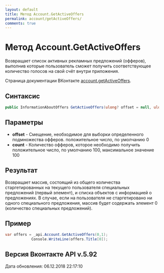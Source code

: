 ```yaml
---
layout: default
title: Метод Account.GetActiveOffers
permalink: account/getActiveOffers/
comments: true
---
```

# Метод Account.GetActiveOffers
Возвращает список активных рекламных предложений (офферов), выполнив которые пользователь сможет получить соответствующее количество голосов на свой счёт внутри приложения.

Страница документации ВКонтакте [account.getActiveOffers](https://vk.com/dev/account.getActiveOffers).

## Синтаксис
``` csharp
public InformationAboutOffers GetActiveOffers(ulong? offset = null, ulong? count = null)
```

## Параметры
+ **offset** - Смещение, необходимое для выборки определенного подмножества офферов. положительное число, по умолчанию 0
+ **count** - Количество офферов, которое необходимо получить положительное число, по умолчанию 100, максимальное значение 100

## Результат
Возвращает массив, состоящий из общего количества старгетированных на текущего пользователя специальных предложений (первый элемент), и списка объектов с информацией о предложениях. 
В случае, если на пользователя не старгетировано ни одного специального предложения, массив будет содержать элемент 0 (количество специальных предложений).

## Пример
``` csharp
var offers = _api.Account.GetActiveOffers(0,1);
            Console.WriteLine(offers.Title[0]);
```

## Версия Вконтакте API v.5.92
Дата обновления: 06.12.2018 22:17:10
